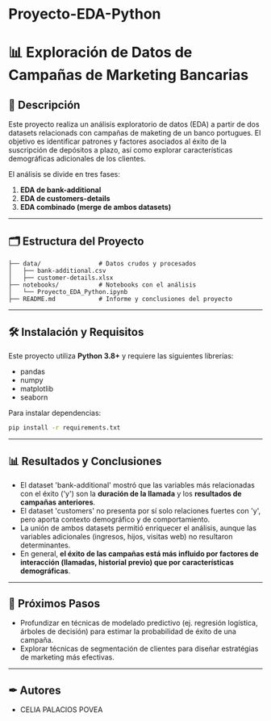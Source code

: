 # Proyecto-EDA-Python

# 📊 Exploración de Datos de Campañas de Marketing Bancarias

## 📖 Descripción

Este proyecto realiza un análisis exploratorio de datos (EDA) a partir de dos datasets relacionads con campañas de maketing de un banco portugues.
El objetivo es identificar patrones y factores asociados al éxito de la suscripción de depósitos a plazo, así como explorar características demográficas adicionales de los clientes.

El análisis se divide en tres fases:
  1. **EDA de bank-additional**
  2. **EDA de customers-details**
  3. **EDA combinado (merge de ambos datasets)**

------------------------------------------------------------------------

## 🗂 Estructura del Proyecto

    ├── data/                # Datos crudos y procesados
    │   ├── bank-additional.csv
    │   ├── customer-details.xlsx
    ├── notebooks/           # Notebooks con el análisis
    │   └── Proyecto_EDA_Python.ipynb
    ├── README.md            # Informe y conclusiones del proyecto

------------------------------------------------------------------------

## 🛠 Instalación y Requisitos

Este proyecto utiliza **Python 3.8+** y requiere las siguientes librerías:
  - pandas
  - numpy
  - matplotlib
  - seaborn

Para instalar dependencias:
``` bash
pip install -r requirements.txt
```
------------------------------------------------------------------------

## 📊 Resultados y Conclusiones

- El dataset 'bank-additional' mostró que las variables más relacionadas con el éxito ('y') son la **duración de la llamada** y los **resultados de campañas anteriores**.
- El dataset 'customers' no presenta por sí solo relaciones fuertes con 'y', pero aporta contexto demográfico y de comportamiento.
- La unión de ambos datasets permitió enriquecer el análisis, aunque las variables adicionales (ingresos, hijos, visitas web) no resultaron determinantes.
- En general, **el éxito de las campañas está más influido por factores de interacción (llamadas, historial previo) que por características demográficas**.

------------------------------------------------------------------------

## 🔄 Próximos Pasos

- Profundizar en técnicas de modelado predictivo (ej. regresión logística, árboles de decisión) para estimar la probabilidad de éxito de una campaña.
- Explorar técnicas de segmentación de clientes para diseñar estratégias de marketing más efectivas.

------------------------------------------------------------------------

## ✒ Autores

- CELIA PALACIOS POVEA





